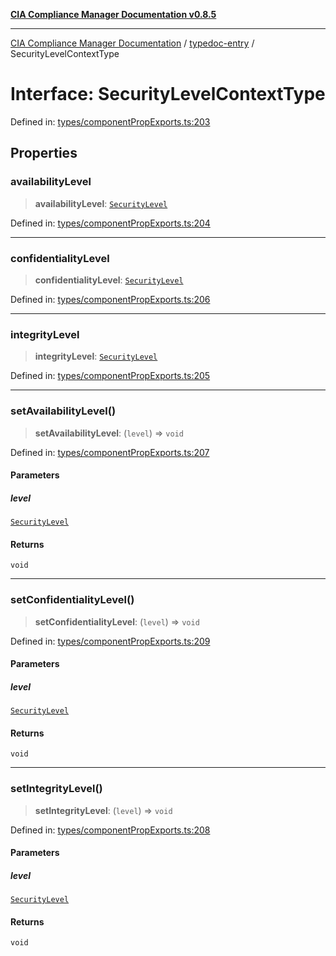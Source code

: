 [**CIA Compliance Manager Documentation v0.8.5**](../../README.md)

***

[CIA Compliance Manager Documentation](../../modules.md) / [typedoc-entry](../README.md) / SecurityLevelContextType

# Interface: SecurityLevelContextType

Defined in: [types/componentPropExports.ts:203](https://github.com/Hack23/cia-compliance-manager/blob/b7c3bc9644fb5b9d82b5b184ba290206da25104b/src/types/componentPropExports.ts#L203)

## Properties

### availabilityLevel

> **availabilityLevel**: [`SecurityLevel`](../../index/type-aliases/SecurityLevel.md)

Defined in: [types/componentPropExports.ts:204](https://github.com/Hack23/cia-compliance-manager/blob/b7c3bc9644fb5b9d82b5b184ba290206da25104b/src/types/componentPropExports.ts#L204)

***

### confidentialityLevel

> **confidentialityLevel**: [`SecurityLevel`](../../index/type-aliases/SecurityLevel.md)

Defined in: [types/componentPropExports.ts:206](https://github.com/Hack23/cia-compliance-manager/blob/b7c3bc9644fb5b9d82b5b184ba290206da25104b/src/types/componentPropExports.ts#L206)

***

### integrityLevel

> **integrityLevel**: [`SecurityLevel`](../../index/type-aliases/SecurityLevel.md)

Defined in: [types/componentPropExports.ts:205](https://github.com/Hack23/cia-compliance-manager/blob/b7c3bc9644fb5b9d82b5b184ba290206da25104b/src/types/componentPropExports.ts#L205)

***

### setAvailabilityLevel()

> **setAvailabilityLevel**: (`level`) => `void`

Defined in: [types/componentPropExports.ts:207](https://github.com/Hack23/cia-compliance-manager/blob/b7c3bc9644fb5b9d82b5b184ba290206da25104b/src/types/componentPropExports.ts#L207)

#### Parameters

##### level

[`SecurityLevel`](../../index/type-aliases/SecurityLevel.md)

#### Returns

`void`

***

### setConfidentialityLevel()

> **setConfidentialityLevel**: (`level`) => `void`

Defined in: [types/componentPropExports.ts:209](https://github.com/Hack23/cia-compliance-manager/blob/b7c3bc9644fb5b9d82b5b184ba290206da25104b/src/types/componentPropExports.ts#L209)

#### Parameters

##### level

[`SecurityLevel`](../../index/type-aliases/SecurityLevel.md)

#### Returns

`void`

***

### setIntegrityLevel()

> **setIntegrityLevel**: (`level`) => `void`

Defined in: [types/componentPropExports.ts:208](https://github.com/Hack23/cia-compliance-manager/blob/b7c3bc9644fb5b9d82b5b184ba290206da25104b/src/types/componentPropExports.ts#L208)

#### Parameters

##### level

[`SecurityLevel`](../../index/type-aliases/SecurityLevel.md)

#### Returns

`void`
